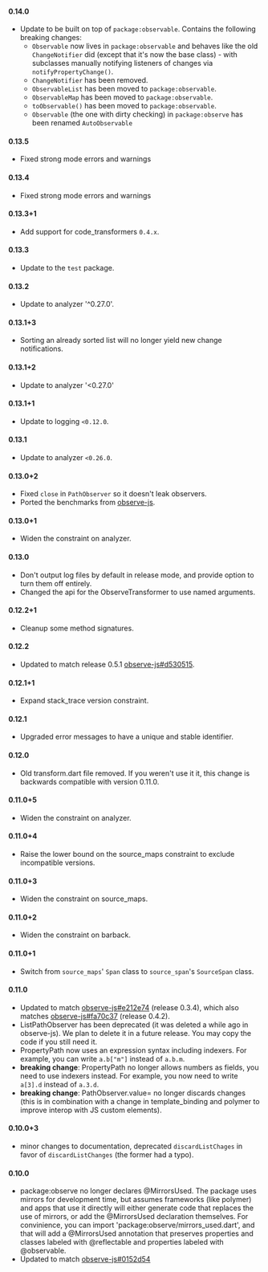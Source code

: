 #### 0.14.0

* Update to be built on top of `package:observable`. Contains the following
  breaking changes:
  - `Observable` now lives in `package:observable` and behaves like the old
    `ChangeNotifier` did (except that it's now the base class) - with subclasses
    manually notifying listeners of changes via `notifyPropertyChange()`.
  - `ChangeNotifier` has been removed.
  - `ObservableList` has been moved to `package:observable`.
  - `ObservableMap` has been moved to `package:observable`.
  - `toObservable()` has been moved to `package:observable`.
  - `Observable` (the one with dirty checking) in `package:observe` has been
    renamed `AutoObservable`

#### 0.13.5

* Fixed strong mode errors and warnings

#### 0.13.4

* Fixed strong mode errors and warnings

#### 0.13.3+1

* Add support for code_transformers `0.4.x`.

#### 0.13.3

* Update to the `test` package.

#### 0.13.2

* Update to analyzer '^0.27.0'.

#### 0.13.1+3

 * Sorting an already sorted list will no longer yield new change notifications.

#### 0.13.1+2

 * Update to analyzer '<0.27.0'

#### 0.13.1+1

 * Update to logging `<0.12.0`.

#### 0.13.1

 * Update to analyzer `<0.26.0`.

#### 0.13.0+2
  * Fixed `close` in `PathObserver` so it doesn't leak observers.
  * Ported the benchmarks from
    [observe-js](https://github.com/Polymer/observe-js/tree/master/benchmark).

#### 0.13.0+1
  * Widen the constraint on analyzer.

#### 0.13.0
  * Don't output log files by default in release mode, and provide option to
    turn them off entirely.
  * Changed the api for the ObserveTransformer to use named arguments.

#### 0.12.2+1
  * Cleanup some method signatures.

#### 0.12.2
  * Updated to match release 0.5.1
    [observe-js#d530515](https://github.com/Polymer/observe-js/commit/d530515).

#### 0.12.1+1
  * Expand stack_trace version constraint.

#### 0.12.1
  * Upgraded error messages to have a unique and stable identifier.

#### 0.12.0
  * Old transform.dart file removed. If you weren't use it it, this change is
    backwards compatible with version 0.11.0.

#### 0.11.0+5
  * Widen the constraint on analyzer.

#### 0.11.0+4
  * Raise the lower bound on the source_maps constraint to exclude incompatible
    versions.

#### 0.11.0+3
  * Widen the constraint on source_maps.

#### 0.11.0+2
  * Widen the constraint on barback.

#### 0.11.0+1
  * Switch from `source_maps`' `Span` class to `source_span`'s `SourceSpan`
    class.

#### 0.11.0
  * Updated to match [observe-js#e212e74][e212e74] (release 0.3.4), which also
    matches [observe-js#fa70c37][fa70c37] (release 0.4.2).
  * ListPathObserver has been deprecated  (it was deleted a while ago in
    observe-js). We plan to delete it in a future release. You may copy the code
    if you still need it.
  * PropertyPath now uses an expression syntax including indexers. For example,
    you can write `a.b["m"]` instead of `a.b.m`.
  * **breaking change**: PropertyPath no longer allows numbers as fields, you
    need to use indexers instead. For example, you now need to write `a[3].d`
    instead of `a.3.d`.
  * **breaking change**: PathObserver.value= no longer discards changes (this is
    in combination with a change in template_binding and polymer to improve
    interop with JS custom elements).

#### 0.10.0+3
  * minor changes to documentation, deprecated `discardListChages` in favor of
    `discardListChanges` (the former had a typo).

#### 0.10.0
  * package:observe no longer declares @MirrorsUsed. The package uses mirrors
    for development time, but assumes frameworks (like polymer) and apps that
    use it directly will either generate code that replaces the use of mirrors,
    or add the @MirrorsUsed declaration themselves. For convinience, you can
    import 'package:observe/mirrors_used.dart', and that will add a @MirrorsUsed
    annotation that preserves properties and classes labeled with @reflectable
    and properties labeled with @observable.
  * Updated to match [observe-js#0152d54][0152d54]

[fa70c37]: https://github.com/Polymer/observe-js/blob/fa70c37099026225876f7c7a26bdee7c48129f1c/src/observe.js
[0152d54]: https://github.com/Polymer/observe-js/blob/0152d542350239563d0f2cad39d22d3254bd6c2a/src/observe.js
[e212e74]: https://github.com/Polymer/observe-js/blob/e212e7473962067c099a3d1859595c2f8baa36d7/src/observe.js

